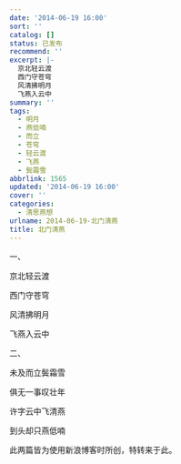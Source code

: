 ```yaml
---
date: '2014-06-19 16:00'
sort: ''
catalog: []
status: 已发布
recommend: ''
excerpt: |-
  京北轻云渡
  西门守苍穹
  风清拂明月
  飞燕入云中
summary: ''
tags:
  - 明月
  - 燕低喃
  - 而立
  - 苍穹
  - 轻云渡
  - 飞燕
  - 鬓霜雪
abbrlink: 1565
updated: '2014-06-19 16:00'
cover: ''
categories:
  - 清思燕想
urlname: 2014-06-19-北门清燕
title: 北门清燕
---
```


一、


京北轻云渡


西门守苍穹


风清拂明月


飞燕入云中


二、


未及而立鬓霜雪


俱无一事叹壮年


许字云中飞清燕


到头却只燕低喃


此两篇皆为使用新浪博客时所创，特转来于此。

